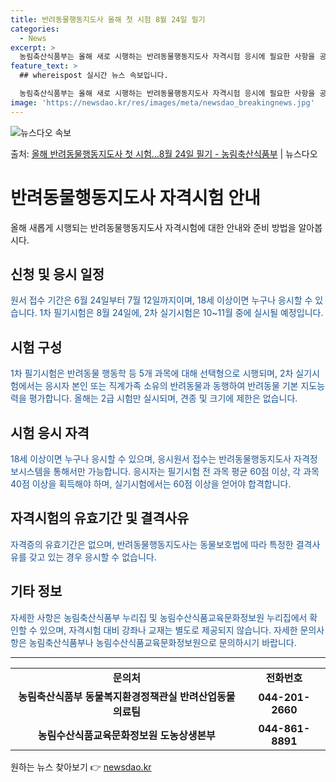 ```yaml
---
title: 반려동물행동지도사 올해 첫 시험 8월 24일 필기
categories:
  - News
excerpt: >
  농림축산식품부는 올해 새로 시행하는 반려동물행동지도사 자격시험 응시에 필요한 사항을 공고하고,제1회 필기시험…
feature_text: >
  ## whereispost 실시간 뉴스 속보입니다.

  농림축산식품부는 올해 새로 시행하는 반려동물행동지도사 자격시험 응시에 필요한 사항을 공고하고,제1회 필기시험…
image: 'https://newsdao.kr/res/images/meta/newsdao_breakingnews.jpg'
---
```


![뉴스다오 속보](https://newsdao.kr/res/images/meta/newsdao_breakingnews.jpg)

<p>출처: <a href="https://newsdao.kr/3920" rel="dofollow">올해 반려동물행동지도사 첫 시험…8월 24일 필기 - 농림축산식품부</a> | 뉴스다오</p>

<h1>반려동물행동지도사 자격시험 안내</h1>

<p data-ke-size="size16">올해 새롭게 시행되는 반려동물행동지도사 자격시험에 대한 안내와 준비 방법을 알아봅시다.</p>

<h2 data-ke-size="size26">신청 및 응시 일정</h2>

<p><span style="color: #1a5490;">원서 접수 기간은 6월 24일부터 7월 12일까지이며, 18세 이상이면 누구나 응시할 수 있습니다. 1차 필기시험은 8월 24일에, 2차 실기시험은 10~11월 중에 실시될 예정입니다.</span></p>

<h2 data-ke-size="size26">시험 구성</h2>

<p><span style="color: #1a5490;">1차 필기시험은 반려동물 행동학 등 5개 과목에 대해 선택형으로 시행되며, 2차 실기시험에서는 응시자 본인 또는 직계가족 소유의 반려동물과 동행하여 반려동물 기본 지도능력을 평가합니다. 올해는 2급 시험만 실시되며, 견종 및 크기에 제한은 없습니다.</span></p>

<h2 data-ke-size="size26">시험 응시 자격</h2>

<p><span style="color: #1a5490;">18세 이상이면 누구나 응시할 수 있으며, 응시원서 접수는 반려동물행동지도사 자격정보시스템을 통해서만 가능합니다. 응시자는 필기시험 전 과목 평균 60점 이상, 각 과목 40점 이상을 획득해야 하며, 실기시험에서는 60점 이상을 얻어야 합격합니다.</span></p>

<h2 data-ke-size="size26">자격시험의 유효기간 및 결격사유</h2>

<p><span style="color: #1a5490;">자격증의 유효기간은 없으며, 반려동물행동지도사는 동물보호법에 따라 특정한 결격사유를 갖고 있는 경우 응시할 수 없습니다.</span></p>

<h2 data-ke-size="size26">기타 정보</h2>

<p><span style="color: #1a5490;">자세한 사항은 농림축산식품부 누리집 및 농림수산식품교육문화정보원 누리집에서 확인할 수 있으며, 자격시험 대비 강좌나 교재는 별도로 제공되지 않습니다. 자세한 문의사항은 농림축산식품부나 농림수산식품교육문화정보원으로 문의하시기 바랍니다.</span></p>

<hr>

<table>
  <tbody>
    <tr>
      <td style="text-align: center; height: 17px;"><b>문의처</b></td>
      <td style="text-align: center; height: 17px;"><b>전화번호</b></td>
    </tr>
    <tr>
      <td style="text-align: center; height: 17px;"><b>농림축산식품부 동물복지환경정책관실 반려산업동물의료팀</b></td>
      <td style="text-align: center; height: 17px;"><b>044-201-2660</b></td>
    </tr>
    <tr>
      <td style="text-align: center; height: 17px;"><b>농림수산식품교육문화정보원 도농상생본부</b></td>
      <td style="text-align: center; height: 17px;"><b>044-861-8891</b></td>
    </tr>
  </tbody>
</table>

<p data-ke-size="size16"></p> 

원하는 뉴스 찾아보기 👉 <a href="https://newsdao.kr" rel="dofollow">newsdao.kr</a>


